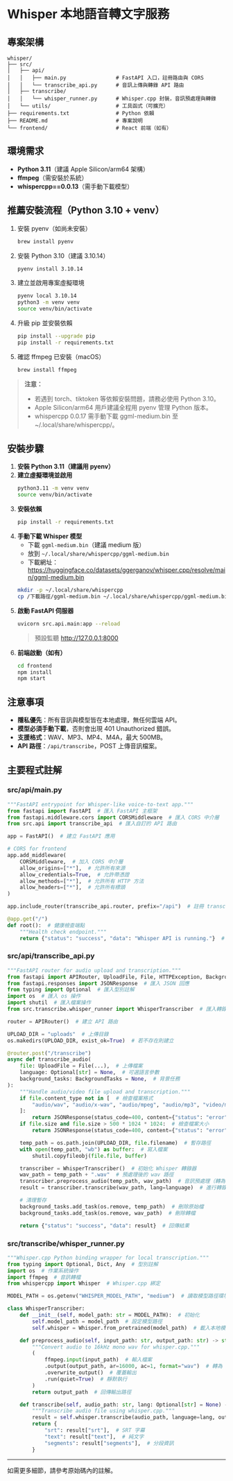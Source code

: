 # Whisper 本地語音轉文字服務

## 專案架構

```
whisper/
├── src/
│   ├── api/
│   │   ├── main.py                # FastAPI 入口，註冊路由與 CORS
│   │   └── transcribe_api.py      # 音訊上傳與轉錄 API 路由
│   ├── transcribe/
│   │   └── whisper_runner.py      # Whisper.cpp 封裝，音訊預處理與轉錄
│   └── utils/                     # 工具函式（可擴充）
├── requirements.txt               # Python 依賴
├── README.md                      # 專案說明
└── frontend/                      # React 前端（如有）
```

## 環境需求
- **Python 3.11**（建議 Apple Silicon/arm64 架構）
- **ffmpeg**（需安裝於系統）
- **whispercpp==0.0.13**（需手動下載模型）

## 推薦安裝流程（Python 3.10 + venv）

1. 安裝 pyenv（如尚未安裝）
   ```sh
   brew install pyenv
   ```
2. 安裝 Python 3.10（建議 3.10.14）
   ```sh
   pyenv install 3.10.14
   ```
3. 建立並啟用專案虛擬環境
   ```sh
   pyenv local 3.10.14
   python3 -m venv venv
   source venv/bin/activate
   ```
4. 升級 pip 並安裝依賴
   ```sh
   pip install --upgrade pip
   pip install -r requirements.txt
   ```
5. 確認 ffmpeg 已安裝（macOS）
   ```sh
   brew install ffmpeg
   ```

> **注意：**
> - 若遇到 torch、tiktoken 等依賴安裝問題，請務必使用 Python 3.10。
> - Apple Silicon/arm64 用戶建議全程用 pyenv 管理 Python 版本。
> - whispercpp 0.0.17 需手動下載 ggml-medium.bin 至 ~/.local/share/whispercpp/。

## 安裝步驟

1. **安裝 Python 3.11（建議用 pyenv）**
2. **建立虛擬環境並啟用**
   ```bash
   python3.11 -m venv venv
   source venv/bin/activate
   ```
3. **安裝依賴**
   ```bash
   pip install -r requirements.txt
   ```
4. **手動下載 Whisper 模型**
   - 下載 `ggml-medium.bin`（建議 medium 版）
   - 放到 `~/.local/share/whispercpp/ggml-medium.bin`
   - 下載網址：https://huggingface.co/datasets/ggerganov/whisper.cpp/resolve/main/ggml-medium.bin
   ```bash
   mkdir -p ~/.local/share/whispercpp
   cp /下載路徑/ggml-medium.bin ~/.local/share/whispercpp/ggml-medium.bin
   ```
5. **啟動 FastAPI 伺服器**
   ```bash
   uvicorn src.api.main:app --reload
   ```
   > 預設監聽 http://127.0.0.1:8000
6. **前端啟動（如有）**
   ```bash
   cd frontend
   npm install
   npm start
   ```

## 注意事項
- **隱私優先**：所有音訊與模型皆在本地處理，無任何雲端 API。
- **模型必須手動下載**，否則會出現 401 Unauthorized 錯誤。
- **支援格式**：WAV、MP3、MP4、M4A，最大 500MB。
- **API 路徑**：`/api/transcribe`，POST 上傳音訊檔案。

## 主要程式註解

### src/api/main.py
```python
"""FastAPI entrypoint for Whisper-like voice-to-text app."""
from fastapi import FastAPI  # 匯入 FastAPI 主框架
from fastapi.middleware.cors import CORSMiddleware  # 匯入 CORS 中介層
from src.api import transcribe_api  # 匯入自訂的 API 路由

app = FastAPI()  # 建立 FastAPI 應用

# CORS for frontend
app.add_middleware(
    CORSMiddleware,  # 加入 CORS 中介層
    allow_origins=["*"],  # 允許所有來源
    allow_credentials=True,  # 允許帶憑證
    allow_methods=["*"],  # 允許所有 HTTP 方法
    allow_headers=["*"],  # 允許所有標頭
)

app.include_router(transcribe_api.router, prefix="/api")  # 註冊 transcribe API 路由

@app.get("/")
def root():  # 健康檢查端點
    """Health check endpoint."""
    return {"status": "success", "data": "Whisper API is running."}  # 回傳服務狀態
```

### src/api/transcribe_api.py
```python
"""FastAPI router for audio upload and transcription."""
from fastapi import APIRouter, UploadFile, File, HTTPException, BackgroundTasks  # 匯入 FastAPI 相關模組
from fastapi.responses import JSONResponse  # 匯入 JSON 回應
from typing import Optional  # 匯入型別註解
import os  # 匯入 os 操作
import shutil  # 匯入檔案操作
from src.transcribe.whisper_runner import WhisperTranscriber  # 匯入轉錄邏輯

router = APIRouter()  # 建立 API 路由

UPLOAD_DIR = "uploads"  # 上傳目錄
os.makedirs(UPLOAD_DIR, exist_ok=True)  # 若不存在則建立

@router.post("/transcribe")
async def transcribe_audio(
    file: UploadFile = File(...),  # 上傳檔案
    language: Optional[str] = None,  # 可選語言參數
    background_tasks: BackgroundTasks = None,  # 背景任務
):
    """Handle audio/video file upload and transcription."""
    if file.content_type not in [  # 檢查檔案格式
        "audio/wav", "audio/x-wav", "audio/mpeg", "audio/mp3", "video/mp4", "audio/mp4", "audio/x-m4a", "audio/m4a"
    ]:
        return JSONResponse(status_code=400, content={"status": "error", "message": "不支援的音訊/影片格式"})  # 格式錯誤
    if file.size and file.size > 500 * 1024 * 1024:  # 檢查檔案大小
        return JSONResponse(status_code=400, content={"status": "error", "message": "檔案超過 500MB 限制"})

    temp_path = os.path.join(UPLOAD_DIR, file.filename)  # 暫存路徑
    with open(temp_path, "wb") as buffer:  # 寫入檔案
        shutil.copyfileobj(file.file, buffer)

    transcriber = WhisperTranscriber()  # 初始化 Whisper 轉錄器
    wav_path = temp_path + ".wav"  # 預處理後的 wav 路徑
    transcriber.preprocess_audio(temp_path, wav_path)  # 音訊預處理（轉為 16kHz mono wav）
    result = transcriber.transcribe(wav_path, lang=language)  # 進行轉錄

    # 清理暫存
    background_tasks.add_task(os.remove, temp_path)  # 刪除原始檔
    background_tasks.add_task(os.remove, wav_path)  # 刪除轉檔

    return {"status": "success", "data": result}  # 回傳結果
```

### src/transcribe/whisper_runner.py
```python
"""Whisper.cpp Python binding wrapper for local transcription."""
from typing import Optional, Dict, Any  # 型別註解
import os  # 作業系統操作
import ffmpeg  # 音訊轉檔
from whispercpp import Whisper  # Whisper.cpp 綁定

MODEL_PATH = os.getenv("WHISPER_MODEL_PATH", "medium")  # 讀取模型路徑環境變數

class WhisperTranscriber:
    def __init__(self, model_path: str = MODEL_PATH):  # 初始化
        self.model_path = model_path  # 設定模型路徑
        self.whisper = Whisper.from_pretrained(model_path)  # 載入本地模型

    def preprocess_audio(self, input_path: str, output_path: str) -> str:
        """Convert audio to 16kHz mono wav for whisper.cpp."""
        (
            ffmpeg.input(input_path)  # 輸入檔案
            .output(output_path, ar=16000, ac=1, format="wav")  # 轉為 16kHz 單聲道 wav
            .overwrite_output()  # 覆蓋輸出
            .run(quiet=True)  # 靜默執行
        )
        return output_path  # 回傳輸出路徑

    def transcribe(self, audio_path: str, lang: Optional[str] = None) -> Dict[str, Any]:
        """Transcribe audio file using whisper.cpp."""
        result = self.whisper.transcribe(audio_path, language=lang, output_format="srt")  # 執行轉錄
        return {
            "srt": result["srt"],  # SRT 字幕
            "text": result["text"],  # 純文字
            "segments": result["segments"],  # 分段資訊
        }
```

---
如需更多細節，請參考原始碼內的註解。
